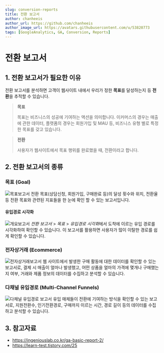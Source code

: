 ```yaml
---
slug: conversion-reports
title: 전환 보고서
author: chanheeis
author_url: https://github.com/chanheeis
author_image_url: https://avatars.githubusercontent.com/u/53820773
tags: [GoogleAnalytics, GA, Conversion, Reports]
---
```


# 전환 보고서

## 1. 전환 보고서가 필요한 이유

전환 보고서를 분석하면 고객이 웹사이트 내에서 우리가 정한 **목표**를 달성하는지 등 **전환**을 추적할 수 있습니다.

> **목표**
>
> 목표는 비즈니스의 성공에 기여하는 액션을 의미합니다. 이커머스의 경우는 매출에 관한 데이터, 플랫폼의 경우는 회원가입 및 MAU 등, 비즈니스 유형 별로 특정한 목표를 갖고 있습니다.

> **전환**
>
> 사용자가 웹사이트에서 목표 행위를 완료했을 때, 전환이라고 합니다.

## 2. 전환 보고서의 종류

### 목표 (Goal)

![목표보고서](https://user-images.githubusercontent.com/53820773/136690582-57885cf4-13e8-4270-bc2f-226c14ae0ae2.PNG)
전환 목표(상담신청, 회원가입, 구매완료 등)의 달성 횟수와 위치, 전환율 등 전환 목표와 관련된 지표들을 한 눈에 확인 할 수 있는 보고서입니다.

#### 유입경로 시각화

![개요보고서](https://user-images.githubusercontent.com/53820773/136690339-627ba67a-888f-4071-a91b-7e0a4d55c079.PNG)
_전환 보고서_ > _목표_ > *유입경로 시각화*에서 도착에 이르는 유입 경로를 시각화하여 확인할 수 있습니다. 이 보고서를 활용하면 사용자가 많이 이탈한 경로를 쉽게 확인할 수 있습니다.

### 전자상거래 (Ecommerce)

![전자상거래보고서](https://user-images.githubusercontent.com/53820773/136690577-75ef0d7c-6557-43ba-9306-53bf1afb1b03.PNG)
웹 사이트에서 발생한 구매 활동에 대한 데이터를 확인할 수 있는 보고서로, 결제 시 매출이 얼마나 발생했고, 어떤 상품을 얼마의 가격에 몇개나 구매했는지 여부, 거래와 제품 정보의 데이터를 수집하고 분석할 수 있습니다.

### 다채널 유입경로 (Multi-Channel Funnels)

![다채널 유입경로 보고서](https://user-images.githubusercontent.com/53820773/136690574-eeb622b5-614c-4d0e-aa25-db4d1fbeb6c1.PNG)
유입 매체들이 전환에 기여하는 방식을 확인할 수 있는 보고서로, 지원전환수, 인기전환경로, 구매까지 이르는 시간, 경로 길이 등의 데이터를 수집하고 분석할 수 있습니다.

## 3. 참고자료

- https://ingeniouslab.co.kr/ga-basic-report-2/
- https://learn-test.tistory.com/25
